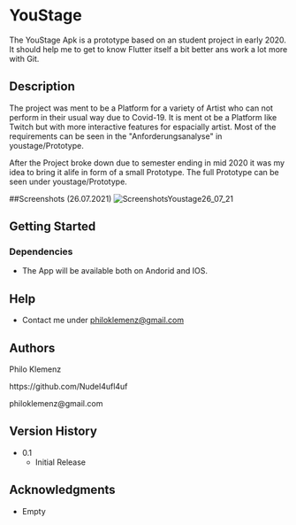 # YouStage

The YouStage Apk is a prototype based on an student project in early 2020. 
It should help me to get to know Flutter itself a bit better ans work a lot more with Git. 

## Description

The project was ment to be a Platform for a variety of Artist who can not perform in their usual way due to Covid-19.
It is ment ot be a Platform like Twitch but with more interactive features for espacially artist. 
Most of the requirements can be seen in the "Anforderungsanalyse" in youstage/Prototype.

After the Project broke down due to semester ending in mid 2020 it was my idea to bring it alife in form of a small Prototype. The full Prototype can be seen under youstage/Prototype.

##Screenshots (26.07.2021)
![ScreenshotsYoustage26_07_21](https://user-images.githubusercontent.com/77702798/127022668-7b9a1188-266c-4937-b5ee-a4ca6089d715.png)


## Getting Started

### Dependencies

* The App will be available both on Andorid and IOS.


## Help

* Contact me under philoklemenz@gmail.com

## Authors

<p> Philo Klemenz </p>
<p> https://github.com/Nudel4ufl4uf </p>
<p> philoklemenz@gmail.com </p>

## Version History

* 0.1
    * Initial Release


## Acknowledgments

* Empty
